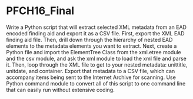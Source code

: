 # PFCH16_Final
Write a Python script that will extract selected XML metadata from an EAD encoded finding aid and export it as a CSV file.
First, export the XML EAD finding aid file.
Then, drill down through the hierarchy of nested EAD elements to the metadata elements you want to extract.
Next, create a Python file and import the ElementTree Class from the xml.etree module and the csv module, and ask the xml module to load the xml file and parse it.
Then, loop through the XML file to get to your nested metadata: unittitle, unitdate, and container.
Export that metadata to a CSV file, which can accompany items being sent to the Internet Archive for scanning.
Use Python command module to convert all of this script to one command line that can easily run without extensive coding.

